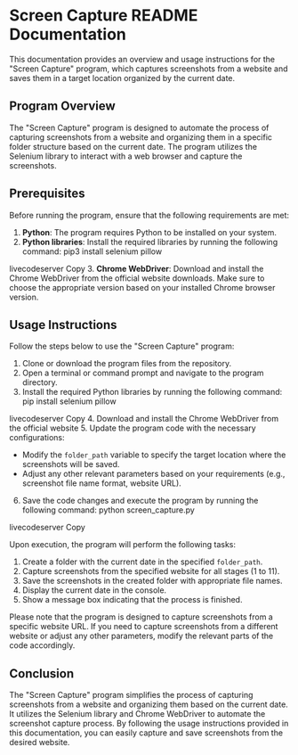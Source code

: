# Screen Capture README Documentation

This documentation provides an overview and usage instructions for the "Screen Capture" program, which captures screenshots from a website and saves them in a target location organized by the current date.

## Program Overview

The "Screen Capture" program is designed to automate the process of capturing screenshots from a website and organizing them in a specific folder structure based on the current date. The program utilizes the Selenium library to interact with a web browser and capture the screenshots.

## Prerequisites

Before running the program, ensure that the following requirements are met:

1. **Python**: The program requires Python to be installed on your system.
2. **Python libraries**: Install the required libraries by running the following command:
pip3 install selenium pillow

livecodeserver
Copy
3. **Chrome WebDriver**: Download and install the Chrome WebDriver from the official website downloads. Make sure to choose the appropriate version based on your installed Chrome browser version.

## Usage Instructions

Follow the steps below to use the "Screen Capture" program:

1. Clone or download the program files from the repository.
2. Open a terminal or command prompt and navigate to the program directory.
3. Install the required Python libraries by running the following command:
pip install selenium pillow

livecodeserver
Copy
4. Download and install the Chrome WebDriver from the official website
5. Update the program code with the necessary configurations:
- Modify the `folder_path` variable to specify the target location where the screenshots will be saved.
- Adjust any other relevant parameters based on your requirements (e.g., screenshot file name format, website URL).
6. Save the code changes and execute the program by running the following command:
python screen_capture.py

livecodeserver
Copy

Upon execution, the program will perform the following tasks:

1. Create a folder with the current date in the specified `folder_path`.
2. Capture screenshots from the specified website for all stages (1 to 11).
3. Save the screenshots in the created folder with appropriate file names.
4. Display the current date in the console.
5. Show a message box indicating that the process is finished.

Please note that the program is designed to capture screenshots from a specific website URL. If you need to capture screenshots from a different website or adjust any other parameters, modify the relevant parts of the code accordingly.

## Conclusion

The "Screen Capture" program simplifies the process of capturing screenshots from a website and organizing them based on the current date. It utilizes the Selenium library and Chrome WebDriver to automate the screenshot capture process. By following the usage instructions provided in this documentation, you can easily capture and save screenshots from the desired website.
